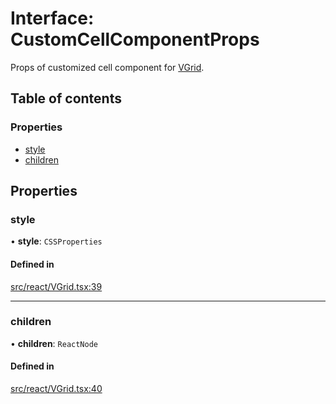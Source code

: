 # Interface: CustomCellComponentProps

Props of customized cell component for [VGrid](../API.md#vgrid).

## Table of contents

### Properties

- [style](CustomCellComponentProps.md#style)
- [children](CustomCellComponentProps.md#children)

## Properties

### style

• **style**: `CSSProperties`

#### Defined in

[src/react/VGrid.tsx:39](https://github.com/inokawa/virtua/blob/974508db/src/react/VGrid.tsx#L39)

___

### children

• **children**: `ReactNode`

#### Defined in

[src/react/VGrid.tsx:40](https://github.com/inokawa/virtua/blob/974508db/src/react/VGrid.tsx#L40)
